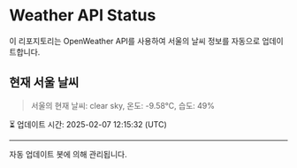
# Weather API Status

이 리포지토리는 OpenWeather API를 사용하여 서울의 날씨 정보를 자동으로 업데이트합니다.

## 현재 서울 날씨
> 서울의 현재 날씨: clear sky, 온도: -9.58°C, 습도: 49%

⏳ 업데이트 시간: 2025-02-07 12:15:32 (UTC)

---
자동 업데이트 봇에 의해 관리됩니다.
